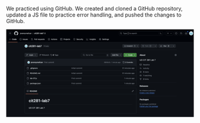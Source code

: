We practiced using GitHub. We created and cloned a GitHub repository, updated a JS file to practice error handling, and pushed the changes to GitHub.

![Image](lab-07.png)

